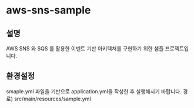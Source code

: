 # aws-sns-sample

## 설명
AWS SNS 와 SQS 를 활용한 이벤트 기반 아키텍쳐를 구현하기 위한 샘플 프로젝트입니다.


## 환경설정
smaple.yml 파일을 기반으로 application.yml을 작성한 후 실행해시기 바랍니다.
경로) src/main/resources/sample.yml
